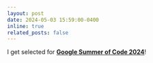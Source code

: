 ```yaml
---
layout: post
date: 2024-05-03 15:59:00-0400
inline: true
related_posts: false
---
```


I get selected for **[Google Summer of Code 2024](https://summerofcode.withgoogle.com/programs/2024/projects/2nrxEFTg)**!
